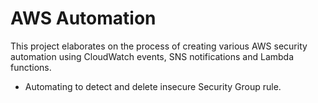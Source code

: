 # AWS Automation

This project elaborates on the process of creating various AWS security automation using CloudWatch events, SNS notifications and Lambda functions.

- Automating to detect and delete insecure Security Group rule.
